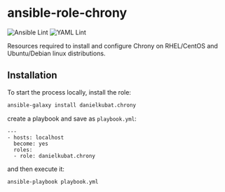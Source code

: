 # ansible-role-chrony

![Ansible Lint](https://github.com/danielkubat/ansible-role-chrony/actions/workflows/ansible-lint.yml/badge.svg)
![YAML Lint](https://github.com/danielkubat/ansible-role-chrony/actions/workflows/yamllint.yml/badge.svg)

Resources required to install and configure Chrony on RHEL/CentOS and Ubuntu/Debian linux distributions.

## Installation

To start the process locally, install the role:

```bash
ansible-galaxy install danielkubat.chrony
```

create a playbook and save as `playbook.yml`:

```
---
- hosts: localhost
  become: yes
  roles:
  - role: danielkubat.chrony
```

and then execute it:

```bash
ansible-playbook playbook.yml
```
